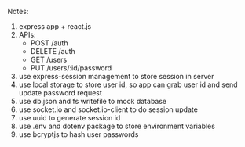 Notes:
1. express app + react.js
2. APIs:
    - POST /auth
    - DELETE /auth
    - GET /users
    - PUT /users/:id/password
3. use express-session management to store session in server
4. use local storage to store user id, so app can grab user id and send update password request
5. use db.json and fs writefile to mock database
6. use socket.io and socket.io-client to do session update
7. use uuid to generate session id
8. use .env and dotenv package to store environment variables
9. use bcryptjs to hash user passwords
